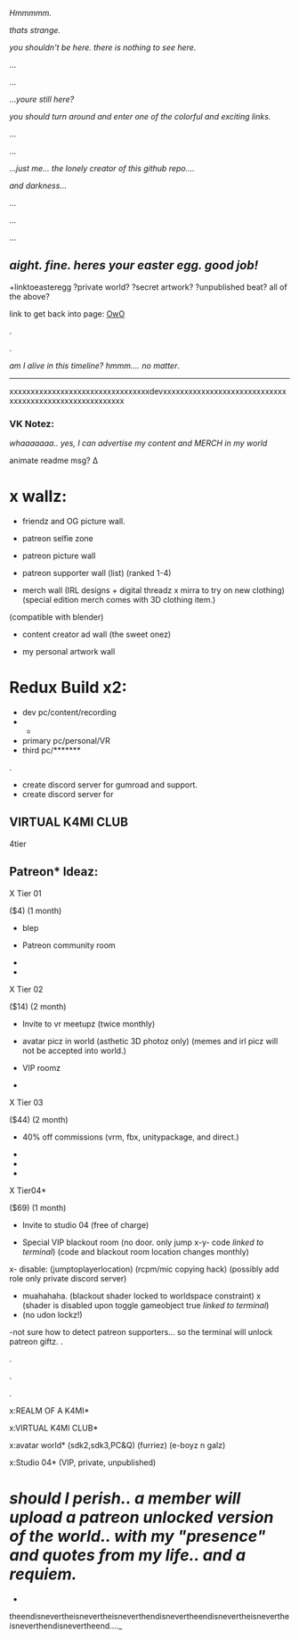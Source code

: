 
_Hmmmmm._ 

_thats strange._ 

_you shouldn't be here. there is nothing to see here._

...

...

..._youre still here?_


_you should turn around and enter one of the colorful and exciting links._




...




...





..._just me... 
the lonely creator of this github repo...._ 




_and darkness..._


...

...

...


## _aight. fine. heres your easter egg. good job!_  

+linktoeasteregg ?private world? ?secret artwork? ?unpublished beat? all of the above?


link to get back into page: [OwO](https://virtual-k4mi-club.github.io/Master/)

.

.

_am I alive in this timeline?   hmmm....  no matter_.

-----------------------------------------------------------------------------------------------------------------------------------------------------
xxxxxxxxxxxxxxxxxxxxxxxxxxxxxxxxxdevxxxxxxxxxxxxxxxxxxxxxxxxxxxxxxxxxxxxxxxxxxxxxxxxxxxxxxxx
### VK Notez:

*whaaaaaaa..  yes, I can advertise my content and MERCH in my world*

animate readme msg? ∆

# x wallz:

- friendz and OG picture wall. 

- patreon selfie zone

- patreon picture wall

- patreon supporter wall (list) (ranked 1-4)

- merch wall (IRL designs + digital threadz x mirra to try on new clothing) 
(special edition merch comes with 3D clothing item.) 

(compatible with blender)

- content creator ad wall (the sweet onez)

- my personal artwork wall

# Redux Build x2:
- dev pc/content/recording
- +
- primary pc/personal/VR
- third pc/*******

.

- create discord server for gumroad and support.
- create discord server for 
 ## VIRTUAL K4MI CLUB

4tier
## Patreon* Ideaz:

X Tier 01 

($4) (1 month)

- blep

- Patreon community room

-

-

X Tier 02

($14) (2 month)

- Invite to vr meetupz (twice monthly)

- avatar picz in world (asthetic 3D photoz only) (memes and irl picz will not be accepted into world.)

- VIP roomz

-

X Tier 03 

($44) (2 month)

- 40% off commissions   (vrm, fbx, unitypackage, and direct.)

-

-

-


X Tier04* 

($69) (1 month)

- Invite to studio 04 (free of charge)

- Special VIP blackout room (no door. only jump x-y- code *linked to terminal*) (code and blackout room location changes monthly)

x- disable: (jumptoplayerlocation) (rcpm/mic copying hack) (possibly add role only private discord server)
- muahahaha. (blackout shader locked to worldspace constraint) x (shader is disabled upon toggle gameobject true *linked to terminal*)
- (no udon lockz!)
  
-not sure how to detect patreon supporters... so the terminal will unlock patreon giftz.
.

.

.

.


x:REALM OF A K4MI*

x:VIRTUAL K4MI CLUB*

x:avatar world* (sdk2,sdk3,PC&Q) (furriez) (e-boyz n galz)

x:Studio 04* (VIP, private, unpublished)


# _should I perish.. a member will upload a patreon unlocked version of the world.. with my "presence" and quotes from my life.. and a requiem._

-
theendisnevertheisnevertheisneverthendisnevertheendisnevertheisnevertheisneverthendisnevertheend...._

